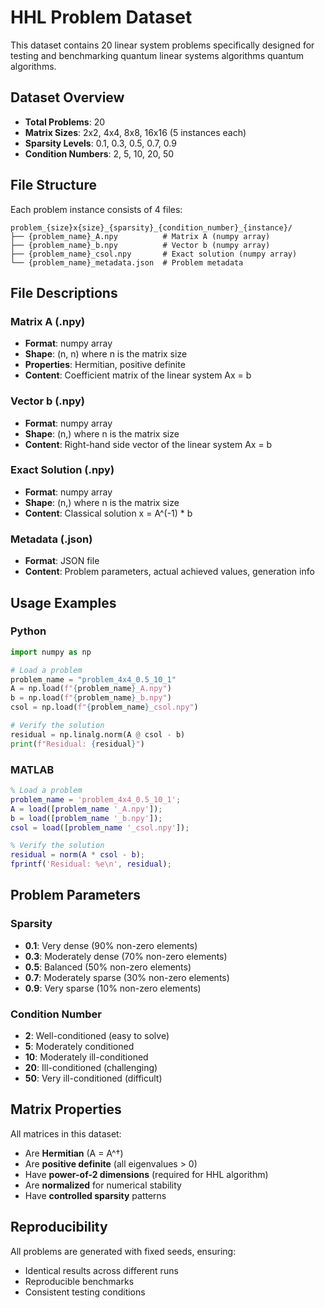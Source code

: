 # HHL Problem Dataset

This dataset contains 20 linear system problems specifically designed for testing and benchmarking quantum linear systems algorithms quantum algorithms.

## Dataset Overview

- **Total Problems**: 20
- **Matrix Sizes**: 2x2, 4x4, 8x8, 16x16 (5 instances each)
- **Sparsity Levels**: 0.1, 0.3, 0.5, 0.7, 0.9
- **Condition Numbers**: 2, 5, 10, 20, 50

## File Structure

Each problem instance consists of 4 files:

```
problem_{size}x{size}_{sparsity}_{condition_number}_{instance}/
├── {problem_name}_A.npy          # Matrix A (numpy array)
├── {problem_name}_b.npy          # Vector b (numpy array)
├── {problem_name}_csol.npy       # Exact solution (numpy array)
└── {problem_name}_metadata.json  # Problem metadata
```

## File Descriptions

### Matrix A (.npy)
- **Format**: numpy array
- **Shape**: (n, n) where n is the matrix size
- **Properties**: Hermitian, positive definite
- **Content**: Coefficient matrix of the linear system Ax = b

### Vector b (.npy)
- **Format**: numpy array
- **Shape**: (n,) where n is the matrix size
- **Content**: Right-hand side vector of the linear system Ax = b

### Exact Solution (.npy)
- **Format**: numpy array
- **Shape**: (n,) where n is the matrix size
- **Content**: Classical solution x = A^(-1) * b

### Metadata (.json)
- **Format**: JSON file
- **Content**: Problem parameters, actual achieved values, generation info

## Usage Examples

### Python
```python
import numpy as np

# Load a problem
problem_name = "problem_4x4_0.5_10_1"
A = np.load(f"{problem_name}_A.npy")
b = np.load(f"{problem_name}_b.npy")
csol = np.load(f"{problem_name}_csol.npy")

# Verify the solution
residual = np.linalg.norm(A @ csol - b)
print(f"Residual: {residual}")
```

### MATLAB
```matlab
% Load a problem
problem_name = 'problem_4x4_0.5_10_1';
A = load([problem_name '_A.npy']);
b = load([problem_name '_b.npy']);
csol = load([problem_name '_csol.npy']);

% Verify the solution
residual = norm(A * csol - b);
fprintf('Residual: %e\n', residual);
```

## Problem Parameters

### Sparsity
- **0.1**: Very dense (90% non-zero elements)
- **0.3**: Moderately dense (70% non-zero elements)
- **0.5**: Balanced (50% non-zero elements)
- **0.7**: Moderately sparse (30% non-zero elements)
- **0.9**: Very sparse (10% non-zero elements)

### Condition Number
- **2**: Well-conditioned (easy to solve)
- **5**: Moderately conditioned
- **10**: Moderately ill-conditioned
- **20**: Ill-conditioned (challenging)
- **50**: Very ill-conditioned (difficult)

## Matrix Properties

All matrices in this dataset:
- Are **Hermitian** (A = A^†)
- Are **positive definite** (all eigenvalues > 0)
- Have **power-of-2 dimensions** (required for HHL algorithm)
- Are **normalized** for numerical stability
- Have **controlled sparsity** patterns

## Reproducibility

All problems are generated with fixed seeds, ensuring:
- Identical results across different runs
- Reproducible benchmarks
- Consistent testing conditions